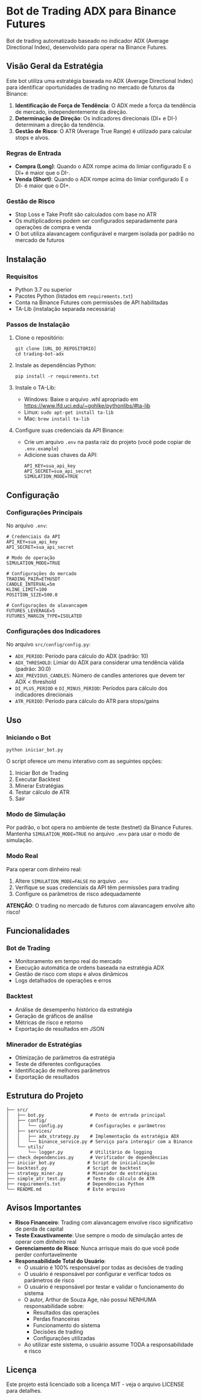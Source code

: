 # Bot de Trading ADX para Binance Futures

Bot de trading automatizado baseado no indicador ADX (Average Directional Index), desenvolvido para operar na Binance Futures.

## Visão Geral da Estratégia

Este bot utiliza uma estratégia baseada no ADX (Average Directional Index) para identificar oportunidades de trading no mercado de futuros da Binance:

1. **Identificação de Força de Tendência**: O ADX mede a força da tendência de mercado, independentemente da direção.
2. **Determinação de Direção**: Os indicadores direcionais (DI+ e DI-) determinam a direção da tendência.
3. **Gestão de Risco**: O ATR (Average True Range) é utilizado para calcular stops e alvos.

### Regras de Entrada

- **Compra (Long)**: Quando o ADX rompe acima do limiar configurado E o DI+ é maior que o DI-.
- **Venda (Short)**: Quando o ADX rompe acima do limiar configurado E o DI- é maior que o DI+.

### Gestão de Risco

- Stop Loss e Take Profit são calculados com base no ATR
- Os multiplicadores podem ser configurados separadamente para operações de compra e venda
- O bot utiliza alavancagem configurável e margem isolada por padrão no mercado de futuros

## Instalação

### Requisitos

- Python 3.7 ou superior
- Pacotes Python (listados em `requirements.txt`)
- Conta na Binance Futures com permissões de API habilitadas
- TA-Lib (instalação separada necessária)

### Passos de Instalação

1. Clone o repositório:
   ```
   git clone [URL_DO_REPOSITORIO]
   cd trading-bot-adx
   ```

2. Instale as dependências Python:
   ```
   pip install -r requirements.txt
   ```

3. Instale o TA-Lib:
   - Windows: Baixe o arquivo .whl apropriado em https://www.lfd.uci.edu/~gohlke/pythonlibs/#ta-lib
   - Linux: `sudo apt-get install ta-lib`
   - Mac: `brew install ta-lib`

4. Configure suas credenciais da API Binance:
   - Crie um arquivo `.env` na pasta raiz do projeto (você pode copiar de `.env.example`)
   - Adicione suas chaves da API:
     ```
     API_KEY=sua_api_key
     API_SECRET=sua_api_secret
     SIMULATION_MODE=TRUE
     ```

## Configuração

### Configurações Principais

No arquivo `.env`:

```
# Credenciais da API
API_KEY=sua_api_key
API_SECRET=sua_api_secret

# Modo de operação
SIMULATION_MODE=TRUE

# Configurações do mercado
TRADING_PAIR=ETHUSDT
CANDLE_INTERVAL=5m
KLINE_LIMIT=100
POSITION_SIZE=500.0

# Configurações de alavancagem
FUTURES_LEVERAGE=5
FUTURES_MARGIN_TYPE=ISOLATED
```

### Configurações dos Indicadores

No arquivo `src/config/config.py`:

- `ADX_PERIOD`: Período para cálculo do ADX (padrão: 10)
- `ADX_THRESHOLD`: Limiar do ADX para considerar uma tendência válida (padrão: 30.0)
- `ADX_PREVIOUS_CANDLES`: Número de candles anteriores que devem ter ADX < threshold
- `DI_PLUS_PERIOD` e `DI_MINUS_PERIOD`: Períodos para cálculo dos indicadores direcionais
- `ATR_PERIOD`: Período para cálculo do ATR para stops/gains

## Uso

### Iniciando o Bot

```
python iniciar_bot.py
```

O script oferece um menu interativo com as seguintes opções:

1. Iniciar Bot de Trading
2. Executar Backtest
3. Minerar Estratégias
4. Testar cálculo de ATR
5. Sair

### Modo de Simulação

Por padrão, o bot opera no ambiente de teste (testnet) da Binance Futures. Mantenha `SIMULATION_MODE=TRUE` no arquivo `.env` para usar o modo de simulação.

### Modo Real

Para operar com dinheiro real:
1. Altere `SIMULATION_MODE=FALSE` no arquivo `.env`
2. Verifique se suas credenciais da API têm permissões para trading
3. Configure os parâmetros de risco adequadamente

**ATENÇÃO**: O trading no mercado de futuros com alavancagem envolve alto risco!

## Funcionalidades

### Bot de Trading
- Monitoramento em tempo real do mercado
- Execução automática de ordens baseada na estratégia ADX
- Gestão de risco com stops e alvos dinâmicos
- Logs detalhados de operações e erros

### Backtest
- Análise de desempenho histórico da estratégia
- Geração de gráficos de análise
- Métricas de risco e retorno
- Exportação de resultados em JSON

### Minerador de Estratégias
- Otimização de parâmetros da estratégia
- Teste de diferentes configurações
- Identificação de melhores parâmetros
- Exportação de resultados

## Estrutura do Projeto

```
├── src/
│   ├── bot.py                 # Ponto de entrada principal
│   ├── config/
│   │   └── config.py          # Configurações e parâmetros
│   ├── services/
│   │   ├── adx_strategy.py    # Implementação da estratégia ADX
│   │   └── binance_service.py # Serviço para interagir com a Binance
│   └── utils/
│       └── logger.py          # Utilitário de logging
├── check_dependencies.py      # Verificador de dependências
├── iniciar_bot.py            # Script de inicialização
├── backtest.py               # Script de backtest
├── strategy_miner.py         # Minerador de estratégias
├── simple_atr_test.py        # Teste do cálculo de ATR
├── requirements.txt          # Dependências Python
└── README.md                 # Este arquivo
```

## Avisos Importantes

- **Risco Financeiro**: Trading com alavancagem envolve risco significativo de perda de capital
- **Teste Exaustivamente**: Use sempre o modo de simulação antes de operar com dinheiro real
- **Gerenciamento de Risco**: Nunca arrisque mais do que você pode perder confortavelmente
- **Responsabilidade Total do Usuário**: 
  - O usuário é 100% responsável por todas as decisões de trading
  - O usuário é responsável por configurar e verificar todos os parâmetros de risco
  - O usuário é responsável por testar e validar o funcionamento do sistema
  - O autor, Arthur de Souza Age, não possui NENHUMA responsabilidade sobre:
    - Resultados das operações
    - Perdas financeiras
    - Funcionamento do sistema
    - Decisões de trading
    - Configurações utilizadas
  - Ao utilizar este sistema, o usuário assume TODA a responsabilidade e risco

## Licença

Este projeto está licenciado sob a licença MIT - veja o arquivo LICENSE para detalhes. 
